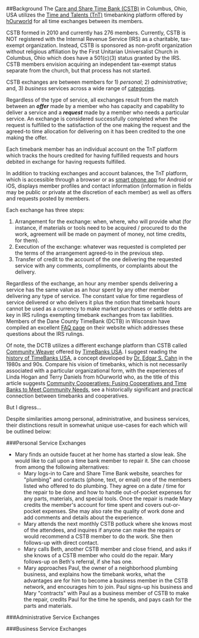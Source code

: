 ##Background
The [Care and Share Time Bank (CSTB)](https://www.hourworld.org/bank/?hw=1057) in Columbus, Ohio, USA utilizes the [Time and Talents (TnT)](http://hourworld.org/_TimeAndTalents.htm) timebanking platform offered by [hOurworld](http://hourworld.org/index.htm) for all time exchanges between its members.

CSTB formed in 2010 and currently has 276 members.  Currently, CSTB is NOT registered with the Internal Revenue Service (IRS) as a charitable, tax-exempt organization.  Instead, CSTB is sponsored as non-profit organization without religious affiliation by the First Unitarian Universalist Church in Columbus, Ohio which does have a 501(c)(3) status granted by the IRS.  CSTB members envision acquiring an independent tax-exempt status separate from the church, but that process has not started.

CSTB exchanges are between members for 1) _personal_; 2) _administrative_; and, 3) _business_ services across a wide range of [categories](https://github.com/stevebosserman/valueflows/blob/master/use-cases/CSTB%20Service%20Categories%20and%20Services-09Apr2016.pdf).  

Regardless of the type of service, all exchanges result from the match between an **_offer_** made by a member who has capacity and capability to deliver a service and a **_request_** made by a member who needs a particular service.  An exchange is considered successfully completed when the request is fulfilled to the satisfaction of the one making the request and the agreed-to time allocation for delivering on it has been credited to the one making the offer. 

Each timebank member has an individual account on the TnT platform which tracks the hours credited for having fulfilled requests and hours debited in exchange for having requests fulfilled.  

In addition to tracking exchanges and account balances, the TnT platform, which is accessible through a browser or as [smart phone app](https://hourworld.org/_MobileAPI.htm) for Android or iOS, displays member profiles and contact information (information in fields may be public or private at the discretion of each member) as well as offers and requests posted by members.

Each exchange has three steps:

1. Arrangement for the exchange: when, where, who will provide what (for instance, if materials or tools need to be acquired / procured to do the work, agreement will be made on payment of money, not time credits, for them).
2. Execution of the exchange: whatever was requested is completed per the terms of the arrangement agreed-to in the previous step.
3. Transfer of credit to the account of the one delivering the requested service with any comments, compliments, or complaints about the delivery.

Regardless of the exchange, an hour any member spends delivering a service has the same value as an hour spent by any other member delivering any type of service.  The constant value for time regardless of service delivered or who delivers it plus the notion that timebank hours cannot be used as a currency to make market purchases or settle debts are key in IRS rulings exempting timebank exchanges from tax liabilities.  Members of the Dane County TimeBank (DCTB) in Wisconsin have compiled an excellent [FAQ page](http://danecountytimebank.org/faq) on their website which addresses these questions about the IRS rulings.  

Of note, the DCTB utilizes a different exchange platform than CSTB called [Community Weaver](http://timebanks.org/get-started/community-weaver/) offered by [TimeBanks USA](http://timebanks.org/).  I suggest reading the [history of TimeBanks USA](http://timebanks.org/about/), a concept developed by [Dr. Edgar S. Cahn](https://en.wikipedia.org/wiki/Edgar_S._Cahn) in the 1980s and 90s.  Compare his vision of timebanks, which is not necessarily associated with a particular organizational form, with the experiences of Linda Hogan and Terry Daniels from hOurworld who, as the title of this article suggests [Community Cooperatives: Fusing Cooperatives and Time Banks to Meet Community Needs](http://www.geo.coop/story/community-cooperatives), see a historically significant and practical connection between timebanks and cooperatives.

But I digress...

Despite similarities among personal, administrative, and business services, their distinctions result in somewhat unique use-cases for each which will be outlined below:

###Personal Service Exchanges


* Mary finds an outside faucet at her home has started a slow leak.  She would like to call upon a time bank member to repair it.  She can choose from among the following alternatives:
	* Mary logs-in to Care and Share Time Bank website, searches for "plumbing" and contacts (phone, text, or email) one of the members listed who offered to do plumbing.  They agree on a date / time for the repair to be done and how to handle out-of-pocket expenses for any parts, materials, and special tools.  Once the repair is made Mary credits the member's account for time spent and covers out-or-pocket expenses.  She may also rate the quality of work done and add comments and details about the experience.
	* Mary attends the next monthly CSTB potluck where she knows most of the attendees, and inquires if anyone can make the repairs or would recommend a CSTB member to do the work.  She then follows-up with direct contact.
	* Mary calls Beth, another CSTB member and close friend, and asks if she knows of a CSTB member who could do the repair.  Mary follows-up on Beth's referral, if she has one.
	* Mary approaches Paul, the owner of a neighborhood plumbing business, and explains how the timebank works, what the advantages are for him to become a business member in the CSTB network, and encourages him to join.  Paul signs-up his business and Mary "contracts" with Paul as a business member of CSTB to make the repair, credits Paul for the time he spends, and pays cash for the parts and materials.


###Administrative Service Exchanges


###Business Service Exchanges
